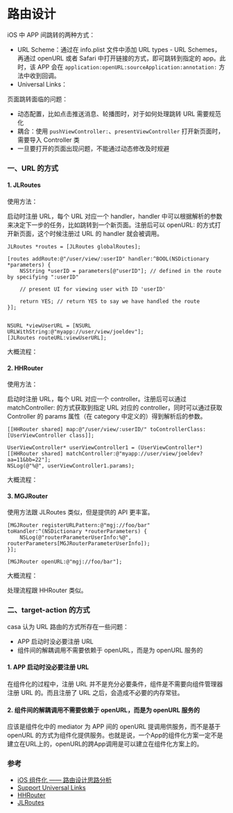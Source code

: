 # 路由设计


iOS 中 APP 间跳转的两种方式：
- URL Scheme：通过在 info.plist 文件中添加 URL types - URL Schemes，再通过 openURL 或者 Safari 中打开链接的方式，即可跳转到指定的 app。此时，该 APP 会在 `application:openURL:sourceApplication:annotation:` 方法中收到回调。
- Universal Links：


页面跳转面临的问题：
- 动态配置，比如点击推送消息、轮播图时，对于如何处理跳转 URL 需要规范化
- 耦合：使用 `pushViewController:`、`presentViewController` 打开新页面时，需要导入 Controller 类
- 一旦要打开的页面出现问题，不能通过动态修改及时规避

### 一、URL 的方式

#### 1. JLRoutes

使用方法：

启动时注册 URL，每个 URL 对应一个 handler，handler 中可以根据解析的参数来决定下一步的任务，比如跳转到一个新页面。注册后可以 openURL: 的方式打开新页面，这个时候注册过 URL 的 handler 就会被调用。

```
JLRoutes *routes = [JLRoutes globalRoutes];

[routes addRoute:@"/user/view/:userID" handler:^BOOL(NSDictionary *parameters) {
    NSString *userID = parameters[@"userID"]; // defined in the route by specifying ":userID"

    // present UI for viewing user with ID 'userID'

    return YES; // return YES to say we have handled the route
}];


NSURL *viewUserURL = [NSURL URLWithString:@"myapp://user/view/joeldev"];
[JLRoutes routeURL:viewUserURL];

```

大概流程：


#### 2. HHRouter

使用方法：

启动时注册 URL，每个 URL 对应一个 controller。注册后可以通过 matchController: 的方式获取到指定 URL 对应的 controller，同时可以通过获取 Controller 的 params 属性（在 category 中定义的）得到解析后的参数。

```
[[HHRouter shared] map:@"/user/view/:userID/" toControllerClass:[UserViewController class]];

UserViewController* userViewController1 = (UserViewController*)[[HHRouter shared] matchController:@"myapp://user/view/joeldev?aa=11&bb=22"];
NSLog(@"%@", userViewController1.params);
```

大概流程：

#### 3. MGJRouter

使用方法跟 JLRoutes 类似，但是提供的 API 更丰富。

```
[MGJRouter registerURLPattern:@"mgj://foo/bar" toHandler:^(NSDictionary *routerParameters) {
    NSLog(@"routerParameterUserInfo:%@", routerParameters[MGJRouterParameterUserInfo]);
}];

[MGJRouter openURL:@"mgj://foo/bar"];

```

大概流程：

处理流程跟 HHRouter 类似。

### 二、target-action 的方式


casa 认为 URL 路由的方式所存在一些问题：
- APP 启动时没必要注册 URL
- 组件间的解耦调用不需要依赖于 openURL，而是为 openURL 服务的

#### 1. APP 启动时没必要注册 URL

在组件化的过程中，注册 URL 并不是充分必要条件，组件是不需要向组件管理器注册 URL 的。而且注册了 URL 之后，会造成不必要的内存常驻。


#### 2. 组件间的解耦调用不需要依赖于 openURL，而是为 openURL 服务的

应该是组件化中的 mediator 为 APP 间的 openURL 提调用供服务，而不是基于 openURL 的方式为组件化提供服务。也就是说，一个App的组件化方案一定不是建立在URL上的，openURL的跨App调用是可以建立在组件化方案上的。

### 参考

- [iOS 组件化 —— 路由设计思路分析](https://www.jianshu.com/p/76da56b3bd55)
- [Support Universal Links](https://developer.apple.com/library/content/documentation/General/Conceptual/AppSearch/UniversalLinks.html)
- [HHRouter](https://github.com/lightory/HHRouter)
- [JLRoutes](https://github.com/joeldev/JLRoutes)
